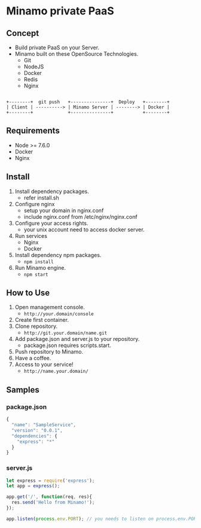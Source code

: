 Minamo private PaaS
===

Concept
---

- Build private PaaS on your Server.
- Minamo built on these OpenSource Technologies.
    - Git
    - NodeJS
    - Docker
    - Redis
    - Nginx

```

+--------+  git push   +---------------+  Deploy   +--------+
| Client | ----------> | Minamo Server | --------> | Docker |
+--------+             +---------------+           +--------+

```

Requirements
---

- Node >= 7.6.0
- Docker
- Nginx

Install
---

1. Install dependency packages.
    - refer install.sh
2. Configure nginx
    - setup your domain in nginx.conf
    - include nginx.conf from /etc/nginx/nginx.conf
3. Configure your access rights.
    - your unix account need to access docker server.
4. Run services
    - Nginx
    - Docker
5. Install dependency npm packages.
    - ``npm install``
6. Run Minamo engine.
    - ``npm start``

How to Use
---

1. Open management console.
    - ``http://your.domain/console``
2. Create first container.
3. Clone repository.
    - ``http://git.your.domain/name.git``
4. Add package.json and server.js to your repository.
    - package.json requires scripts.start.
5. Push repository to Minamo.
6. Have a coffee.
7. Access to your service!
    - ``http://name.your.domain/``

Samples
---

### package.json

```javascript
{
  "name": "SampleService",
  "version": "0.0.1",
  "dependencies": {
    "express": "*"
  }
}
```

### server.js

```javascript
let express = require('express');
let app = express();

app.get('/', function(req, res){
  res.send('Hello from Minamo!');
});

app.listen(process.env.PORT); // you needs to listen on process.env.PORT.
```

